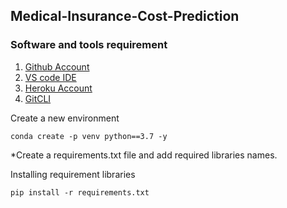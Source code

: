 ## Medical-Insurance-Cost-Prediction

### Software and tools requirement

1. [Github Account](https://github.com)
2. [VS code IDE](https://code.visualstudio.com)
3. [Heroku Account](https:/heruko.com)
4. [GitCLI](https://git-scm.com/download/win)

Create a new environment

```
conda create -p venv python==3.7 -y
```

*Create a requirements.txt file and add required libraries names.

Installing requirement libraries

```
pip install -r requirements.txt
```